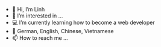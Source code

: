 - 👋 Hi, I’m Linh
- 👀 I’m interested in ...
- :computer: I’m currently learning how to become a web developer
- :speech_balloon: German, English, Chinese, Vietnamese
- 📫 How to reach me ...

<!---
LinhSt1908/LinhSt1908 is a ✨ special ✨ repository because its `README.md` (this file) appears on your GitHub profile.
You can click the Preview link to take a look at your changes.
--->
